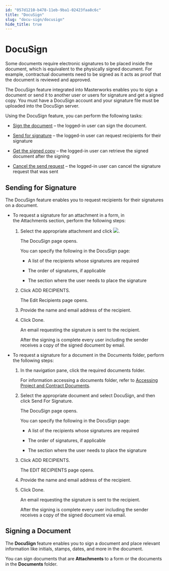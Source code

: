 ```yaml
---
id: "057d1210-b478-11eb-9ba1-02423faa8c6c"
title: "DocuSign"
slug: "docu-sign/docusign"
hide_title: true
---
```


<a id="ariaid-title1"/>

# DocuSign 

<p xmlns="http://www.w3.org/1999/xhtml" className="shortdesc">
</p>

<p xmlns="http://www.w3.org/1999/xhtml" className="p">Some documents require electronic signatures to be placed inside the document, which is equivalent to the physically signed document. For example, contractual documents need to be signed as it acts as proof that the document is reviewed and approved. &nbsp;</p>

<p xmlns="http://www.w3.org/1999/xhtml" className="p">The&nbsp;<span className="ph uicontrol">DocuSign&nbsp;</span>feature integrated into&nbsp;Masterworks&nbsp;enables you to sign a document or send it to another user or users for signature and get a signed copy. You must have a&nbsp;<span className="ph uicontrol">DocuSign&nbsp;</span>account and your signature file must be uploaded into the&nbsp;<span className="ph uicontrol">DocuSign&nbsp;</span>server.&nbsp;</p>

<p xmlns="http://www.w3.org/1999/xhtml" className="p">Using the&nbsp;<span className="ph uicontrol">DocuSign&nbsp;</span>feature, you can perform the following tasks:&nbsp;</p>

<ul xmlns="http://www.w3.org/1999/xhtml" className="ul"><li className="li">
    <p className="p"><a className="xref" href="/docu-sign/docusign">Sign the document</a>&nbsp;– the logged-in user can sign the document.&nbsp;</p>
  </li><li className="li">
    <p className="p"><a className="xref j-external-link" href="http://Send_for_Sign.dita">Send for signature</a>&nbsp;– the logged-in user can request recipients for their signature&nbsp;</p>
  </li><li className="li">
    <p className="p"><a className="xref j-external-link" href="http://Get_Copy.dita">Get the signed copy</a>&nbsp;– the logged-in user can retrieve the signed document after the signing</p>
  </li><li className="li">
    <p className="p"><a className="xref j-external-link" href="http://Cancelt_Send_Req.dita">Cancel the send request</a>&nbsp;– the logged-in user can cancel the signature request that was sent&nbsp;</p>
  </li></ul>


<a id="ariaid-title2"/>

## Sending for Signature 

<p xmlns="http://www.w3.org/1999/xhtml" className="shortdesc">
</p>

<p xmlns="http://www.w3.org/1999/xhtml" className="p">The&nbsp;<span className="ph uicontrol">DocuSign&nbsp;</span>feature enables you to request recipients for their signatures on a document.</p>

<div xmlns="http://www.w3.org/1999/xhtml" className="p">
  <ul className="ul"><li className="li">
      <div className="p">To request a signature for an attachment in a form, in the&nbsp;<span className="ph uicontrol">Attachments&nbsp;</span>section, perform the following steps:<ol className="ol"><li className="li">
            <p className="p">Select the appropriate attachment and click&nbsp;<img className="image" src="/5e5ae5f0-b479-11eb-9ba1-02423faa8c6c.png" />.&nbsp;</p>
            <p className="p">The&nbsp;<span className="ph uicontrol">DocuSign&nbsp;</span>page opens.</p>
            <p className="p">You can specify the following in the&nbsp;<span className="ph uicontrol">DocuSign&nbsp;</span>page:</p>
            <ul className="ul"><li className="li">
                <p className="p">A list of the recipients whose signatures are required &nbsp;</p>
              </li><li className="li">
                <p className="p">The order of signatures, if applicable&nbsp;</p>
              </li><li className="li">
                <p className="p">The section where the user needs to place the signature</p>
              </li></ul>
          </li><li className="li">
            <p className="p">Click&nbsp;<span className="ph uicontrol">ADD RECIPIENTS</span>.</p>
            <p className="p">The&nbsp;<span className="ph uicontrol">Edit&nbsp;</span><span className="ph uicontrol">Recipients&nbsp;</span>page opens.&nbsp;</p>
          </li><li className="li">
            <p className="p">Provide the name and email address of the recipient.</p>
          </li><li className="li">
            <p className="p">Click&nbsp;<span className="ph uicontrol">Done</span>.</p>
            <p className="p">An email requesting the signature is sent to the recipient.</p>
            <p className="p"> After the signing is complete every user including the sender receives a copy of the signed document by email. </p>
          </li></ol></div>
    </li><li className="li">
      <div className="p">To request a signature for a document in the&nbsp;<span className="ph uicontrol">Documents&nbsp;</span>folder, perform the following steps:<ol className="ol"><li className="li">
            <p className="p">In the navigation pane, click the required documents folder.</p>
            <p className="p">For information accessing a documents folder, refer to&nbsp;<a className="xref" href="#">Accessing Project and Contract Documents</a>.</p>
          </li><li className="li">
            <p className="p">Select the appropriate document and select&nbsp;<span className="ph uicontrol">DocuSign</span>, and then click&nbsp;<span className="ph uicontrol">Send For Signature</span>.</p>
            <p className="p">The&nbsp;<span className="ph uicontrol">DocuSign&nbsp;</span>page opens.</p>
            <p className="p">You can specify the following in the&nbsp;<span className="ph uicontrol">DocuSign&nbsp;</span>page:</p>
            <div className="p">
              <ul className="ul"><li className="li">
                  <p className="p">A list of the recipients whose signatures are required &nbsp;</p>
                </li><li className="li">
                  <p className="p">The order of signatures, if applicable&nbsp;</p>
                </li><li className="li">
                  <p className="p">The section where the user needs to place the signature</p>
                </li></ul>
            </div>
          </li><li className="li">
            <p className="p">Click&nbsp;<span className="ph uicontrol">ADD RECIPIENTS</span>.&nbsp;</p>
            <p className="p">The&nbsp;<span className="ph uicontrol">EDIT RECIPIENTS</span>&nbsp;page opens.</p>
          </li><li className="li">
            <p className="p">Provide the name and email address of the recipient. &nbsp;</p>
          </li><li className="li">
            <p className="p">Click&nbsp;<span className="ph uicontrol">Done</span>.</p>
            <p className="p">An email requesting the signature is sent to the recipient. </p>
            <p className="p">After the signing is complete every user including the sender receives a copy of the signed document via email.</p>
          </li></ol></div>
    </li></ul>
</div>

<a id="ariaid-title3"/>

## Signing a Document

<p xmlns="http://www.w3.org/1999/xhtml" className="shortdesc">
</p>

<p xmlns="http://www.w3.org/1999/xhtml" className="p">The&nbsp;<strong className="ph b">DocuSign&nbsp;</strong>feature enables you to sign a document and place relevant information like initials, stamps, dates, and more in the document.</p>

<p xmlns="http://www.w3.org/1999/xhtml" className="p">You can sign documents that are&nbsp;<strong className="ph b">Attachments&nbsp;</strong>to a form or the documents in the&nbsp;<strong className="ph b">Documents&nbsp;</strong>folder.</p>

